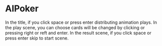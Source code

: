 # AIPoker
In the title, if you click space or press enter distributing animation plays.
In the play scene, you can choose cards will be changed by clicking or pressing right or reft and enter.
In the result scene, if you click space or press enter skip to start scene.
